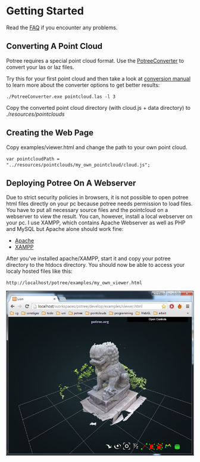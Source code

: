 
# Getting Started

Read the [FAQ](faq.md) if you encounter any problems.


## Converting A Point Cloud

Potree requires a special point cloud format. Use the [PotreeConverter](https://github.com/potree/PotreeConverter) to convert your las or laz files.

Try this for your first point cloud and then take a look at [conversion manual](converting.md) to learn more about the converter options to get better results:
```
./PotreeConverter.exe pointcloud.las -l 3
```

Copy the converted point cloud directory (with cloud.js + data directory) to _./resources/pointclouds_

## Creating the Web Page

Copy examples/viewer.html and change the path to your own point cloud.

```
var pointcloudPath = "../resources/pointclouds/my_own_pointcloud/cloud.js";
```

## Deploying Potree On A Webserver

Due to strict security policies in browsers,
it is not possible to open potree html files directly on your pc because
potree needs permission to load files.
You have to put all necessary source files and the pointcloud on a webserver
to view the result. You can, however, install a local webserver on your pc.
I use XAMPP, which contains Apache Webserver as well as PHP and MySQL but Apache
alone should work fine:
* [Apache](http://httpd.apache.org/)
* [XAMPP](https://www.apachefriends.org/de/index.html)

After you've installed apache/XAMPP, start it and copy your potree directory
to the htdocs directory. You should now be able to access your localy hosted files like this:

    http://localhost/potree/examples/my_own_viewer.html


![](images/lion_demo_screenshot.jpg)
